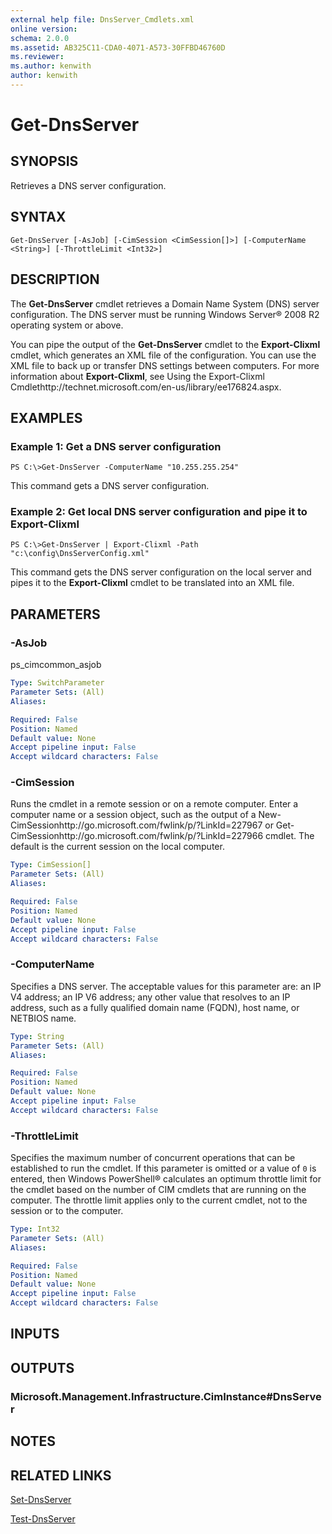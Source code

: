 ```yaml
---
external help file: DnsServer_Cmdlets.xml
online version: 
schema: 2.0.0
ms.assetid: AB325C11-CDA0-4071-A573-30FFBD46760D
ms.reviewer:
ms.author: kenwith
author: kenwith
---
```


# Get-DnsServer

## SYNOPSIS
Retrieves a DNS server configuration.

## SYNTAX

```
Get-DnsServer [-AsJob] [-CimSession <CimSession[]>] [-ComputerName <String>] [-ThrottleLimit <Int32>]
```

## DESCRIPTION
The **Get-DnsServer** cmdlet retrieves a Domain Name System (DNS) server configuration.
The DNS server must be running Windows Server® 2008 R2 operating system or above.

You can pipe the output of the **Get-DnsServer** cmdlet to the **Export-Clixml** cmdlet, which generates an XML file of the configuration.
You can use the XML file to back up or transfer DNS settings between computers.
For more information about **Export-Clixml**, see Using the Export-Clixml Cmdlethttp://technet.microsoft.com/en-us/library/ee176824.aspx.

## EXAMPLES

### Example 1: Get a DNS server configuration
```
PS C:\>Get-DnsServer -ComputerName "10.255.255.254"
```

This command gets a DNS server configuration.

### Example 2: Get local DNS server configuration and pipe it to Export-Clixml
```
PS C:\>Get-DnsServer | Export-Clixml -Path "c:\config\DnsServerConfig.xml"
```

This command gets the DNS server configuration on the local server and pipes it to the **Export-Clixml** cmdlet to be translated into an XML file.

## PARAMETERS

### -AsJob
ps_cimcommon_asjob

```yaml
Type: SwitchParameter
Parameter Sets: (All)
Aliases: 

Required: False
Position: Named
Default value: None
Accept pipeline input: False
Accept wildcard characters: False
```

### -CimSession
Runs the cmdlet in a remote session or on a remote computer.
Enter a computer name or a session object, such as the output of a New-CimSessionhttp://go.microsoft.com/fwlink/p/?LinkId=227967 or Get-CimSessionhttp://go.microsoft.com/fwlink/p/?LinkId=227966 cmdlet.
The default is the current session on the local computer.

```yaml
Type: CimSession[]
Parameter Sets: (All)
Aliases: 

Required: False
Position: Named
Default value: None
Accept pipeline input: False
Accept wildcard characters: False
```

### -ComputerName
Specifies a DNS server. 
The acceptable values for this parameter are: an IP V4 address; an IP V6 address; any other value that resolves to an IP address, such as a fully qualified domain name (FQDN), host name, or NETBIOS name.

```yaml
Type: String
Parameter Sets: (All)
Aliases: 

Required: False
Position: Named
Default value: None
Accept pipeline input: False
Accept wildcard characters: False
```

### -ThrottleLimit
Specifies the maximum number of concurrent operations that can be established to run the cmdlet.
If this parameter is omitted or a value of `0` is entered, then Windows PowerShell® calculates an optimum throttle limit for the cmdlet based on the number of CIM cmdlets that are running on the computer.
The throttle limit applies only to the current cmdlet, not to the session or to the computer.

```yaml
Type: Int32
Parameter Sets: (All)
Aliases: 

Required: False
Position: Named
Default value: None
Accept pipeline input: False
Accept wildcard characters: False
```

## INPUTS

## OUTPUTS

### Microsoft.Management.Infrastructure.CimInstance#DnsServer

## NOTES

## RELATED LINKS

[Set-DnsServer](./Set-DnsServer.md)

[Test-DnsServer](./Test-DnsServer.md)

